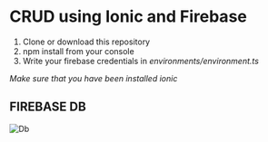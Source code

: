 # CRUD using Ionic and Firebase

1.  Clone or download this repository
2.  npm install from your console
3.  Write your firebase credentials in *environments/environment.ts*

*Make sure that you have been installed ionic*

## FIREBASE DB

![Db](https://i.ibb.co/s58hqws/Firebase.png)